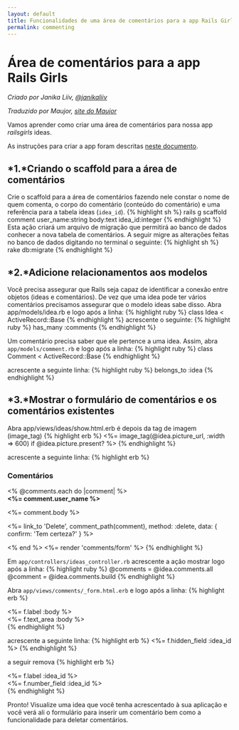 ```yaml
---
layout: default
title: Funcionalidades de uma área de comentários para a app Rails Girls
permalink: commenting
---
```

# Área de comentários para a app Rails Girls

*Criado por Janika Liiv, [@janikaliiv](https://twitter.com/janikaliiv)*

*Traduzido por Maujor, [site do Maujor](http://www.maujor.com)*

Vamos aprender como criar uma área de comentários para nossa app *railsgirls* ideas.

As instruções para criar a app foram descritas [neste documento](/app).

## *1.*Criando o scaffold para a área de comentários

Crie o scaffold para a área de comentários fazendo nele constar o nome de quem comenta, o corpo do comentário (conteúdo do comentário) e uma referência para a tabela ideas (`idea_id`).
{% highlight sh %}
rails g scaffold comment user_name:string body:text idea_id:integer
{% endhighlight %}
Esta ação criará um arquivo de migração que permitirá ao banco de dados conhecer a nova tabela de comentários.  A seguir migre as alterações feitas no banco de dados digitando no terminal o seguinte:
{% highlight sh %}
rake db:migrate
{% endhighlight %}

## *2.*Adicione relacionamentos aos modelos

Você precisa assegurar que Rails seja capaz de identificar a conexão entre objetos (ideas e comentários). De vez que uma idea pode ter vários comentários precisamos assegurar que o modelo ideas sabe disso. Abra app/models/idea.rb e logo após a linha:
{% highlight ruby %}
class Idea &lt; ActiveRecord::Base
{% endhighlight %}
acrescente o seguinte:
{% highlight ruby %}
has_many :comments
{% endhighlight %}

 Um comentário precisa saber que ele pertence a uma idea. Assim, abra `app/models/comment.rb` e logo após a linha:
{% highlight ruby %}
class Comment < ActiveRecord::Base
{% endhighlight %}

acrescente a seguinte linha:
{% highlight ruby %}
belongs_to :idea
{% endhighlight %}

## *3.*Mostrar o formulário de comentários e os comentários existentes

Abra app/views/ideas/show.html.erb é depois da tag de imagem (image_tag)
{% highlight erb %}
<%= image_tag(@idea.picture_url, :width => 600) if @idea.picture.present? %>
{% endhighlight %}

acrescente a seguinte linha:
{% highlight erb %}
<h3>Comentários</h3>
<% @comments.each do |comment| %>
  <div>
    <strong><%= comment.user_name %></strong>
    <br />
    <p><%= comment.body %></p>
    <p><%= link_to 'Delete', comment_path(comment), method: :delete, data: { confirm: 'Tem certeza?' } %></p>
  </div>
<% end %>
<%= render 'comments/form' %>
{% endhighlight %}

Em `app/controllers/ideas_controller.rb` acrescente a ação mostrar logo após a linha:
{% highlight ruby %}
@comments = @idea.comments.all
@comment = @idea.comments.build
{% endhighlight %}

Abra `app/views/comments/_form.html.erb` e logo após a linha:
{% highlight erb %}
  <div class="field">
    <%= f.label :body %><br />
    <%= f.text_area :body %>
  </div>
{% endhighlight %}

acrescente a seguinte linha:
{% highlight erb %}
<%= f.hidden_field :idea_id %>
{% endhighlight %}

a seguir remova
{% highlight erb %}
<div class="field">
  <%= f.label :idea_id %><br>
  <%= f.number_field :idea_id %>
</div>
{% endhighlight %}

Pronto! Visualize uma idea que você tenha acrescentado à sua aplicação e você verá ali o formulário para inserir um comentário bem como a funcionalidade para deletar comentários.

